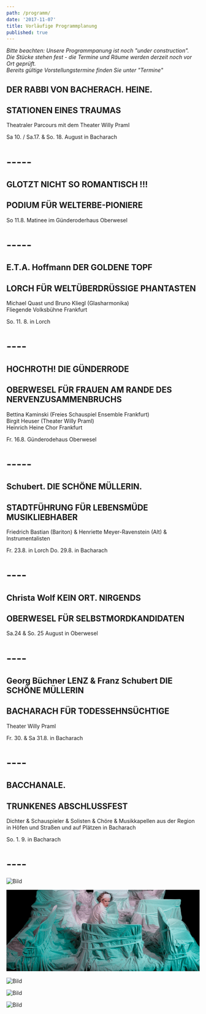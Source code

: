 ```yaml
---
path: /programm/
date: '2017-11-07'
title: Vorläufige Programmplanung
published: true
---
```

*Bitte beachten: Unsere Programmpanung ist noch "under construction".   
Die Stücke stehen fest - die Termine und Räume werden derzeit noch vor Ort geprüft.*   
*Bereits gültige Vorstellungstermine finden Sie unter "Termine"*   



## DER RABBI VON BACHERACH. HEINE.   
## STATIONEN EINES TRAUMAS       
Theatraler Parcours mit dem Theater Willy Praml   

Sa 10. / Sa.17. & So. 18. August in Bacharach  


# -----     


## GLOTZT NICHT SO ROMANTISCH !!!    
## PODIUM FÜR WELTERBE-PIONIERE   

So 11.8.  Matinee im Günderoderhaus Oberwesel    

# -----     


## E.T.A. Hoffmann DER GOLDENE TOPF
## LORCH FÜR WELTÜBERDRÜSSIGE PHANTASTEN    
Michael Quast und Bruno Kliegl (Glasharmonika)   
Fliegende Volksbühne Frankfurt   

So. 11. 8. in Lorch   

# ----    

## HOCHROTH! DIE GÜNDERRODE   
## OBERWESEL FÜR FRAUEN AM RANDE DES NERVENZUSAMMENBRUCHS   
Bettina Kaminski (Freies Schauspiel Ensemble Frankfurt)     
Birgit Heuser (Theater Willy Praml)    
Heinrich Heine Chor Frankfurt   

Fr. 16.8.  Günderodehaus Oberwesel  
   
 # -----
 
## Schubert. DIE SCHÖNE MÜLLERIN.   
## STADTFÜHRUNG FÜR LEBENSMÜDE MUSIKLIEBHABER    
Friedrich Bastian (Bariton) & Henriette Meyer-Ravenstein (Alt) & Instrumentalisten        

Fr. 23.8. in Lorch 
Do. 29.8. in Bacharach 

# ----    


## Christa Wolf KEIN ORT. NIRGENDS   
## OBERWESEL FÜR SELBSTMORDKANDIDATEN                  

Sa.24 & So. 25 August in Oberwesel   

# ----   


## Georg Büchner LENZ & Franz Schubert DIE SCHÖNE MÜLLERIN   
## BACHARACH FÜR TODESSEHNSÜCHTIGE      
Theater Willy Praml    

Fr. 30. & Sa 31.8. in Bacharach    

# ----   


## BACCHANALE.   
## TRUNKENES ABSCHLUSSFEST    
Dichter & Schauspieler & Solisten & Chöre & Musikkapellen aus der Region   
in Höfen und Straßen und auf Plätzen in Bacharach    

So. 1. 9. in Bacharach   

 # ----    
 
 ![Bild](/dsc_0185.jpg) 
 
 ![Bild](/fse1.png) 
 
 ![Bild](/lenz1.jpg)
 
 ![Bild](/e.t.a.jpg)
 
 ![Bild](/guend.jpg)
